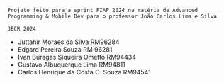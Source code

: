 `Projeto feito para a sprint FIAP 2024 na matéria de Advanced Programming & Mobile Dev para o professor João Carlos Lima e Silva`

```3ECR 2024```

- Juttahir Moraes da Silva RM96284
- Edgard Pereira Souza RM 96281
- Ivan Buragas Siqueira Ometto RM94434
- Gustavo Albuquerque Lima RM94811
- Carlos Henrique da Costa C. Souza RM94541
